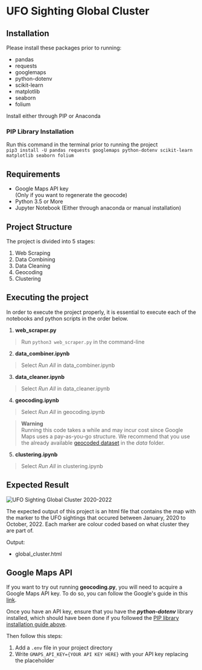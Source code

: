 # UFO Sighting Global Cluster

## Installation
Please install these packages prior to running:
- pandas
- requests
- googlemaps
- python-dotenv
- scikit-learn
- matplotlib
- seaborn
- folium

Install either through PIP or Anaconda

### PIP Library Installation
Run this command in the terminal prior to running the project  
```pip3 install -U pandas requests googlemaps python-dotenv scikit-learn matplotlib seaborn folium```

## Requirements
- Google Maps API key  
(Only if you want to regenerate the geocode)
- Python 3.5 or More
- Jupyter Notebook (Either through anaconda or manual installation)

## Project Structure
The project is divided into 5 stages:
1. Web Scraping
2. Data Combining
3. Data Cleaning
4. Geocoding
5. Clustering

## Executing the project
In order to execute the project properly, it is essential to execute each of the notebooks and python scripts in the order below.

1. **web_scraper.py**  
> Run ```python3 web_scraper.py``` in the command-line
2. **data_combiner.ipynb**  
> Select *Run All* in data_combiner.ipynb
3. **data_cleaner.ipynb**  
> Select *Run All* in data_cleaner.ipynb
4. **geocoding.ipynb**
> Select *Run All* in geocoding.ipynb  

> **Warning**  
> Running this code takes a while and may incur cost since Google Maps uses a pay-as-you-go structure. We recommend that you use the already available [geocoded dataset](data/cleaned_ufo_data/data_geocoded.csv) in the *data* folder.

5. **clustering.ipynb**
> Select *Run All* in clustering.ipynb  

## Expected Result
![UFO Sighting Global Cluster 2020-2022](global_cluster.png)

The expected output of this project is an html file that contains the map with the marker to the UFO sightings that occured between January, 2020 to October, 2022. Each marker are colour coded based on what cluster they are part of.

Output:
- global_cluster.html

## Google Maps API 
If you want to try out running **geocoding.py**, you will need to acquire a Google Maps API key.
To do so, you can follow the Google's guide in this [link](https://developers.google.com/maps).  

Once you have an API key, ensure that you have the ***python-dotenv*** library installed, which should have been done if you followed the [PIP library installation guide above](#PIP-Library-Installation).

Then follow this steps:
1. Add a ```.env``` file in your project directory
2. Write ```GMAPS_API_KEY={YOUR API KEY HERE}``` with your API key replacing the placeholder
